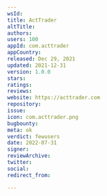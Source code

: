```yaml
---
wsId: 
title: ActTrader
altTitle: 
authors: 
users: 100
appId: com.acttrader
appCountry: 
released: Dec 29, 2021
updated: 2021-12-31
version: 1.0.0
stars: 
ratings: 
reviews: 
website: https://acttrader.com
repository: 
issue: 
icon: com.acttrader.png
bugbounty: 
meta: ok
verdict: fewusers
date: 2022-07-31
signer: 
reviewArchive: 
twitter: 
social: 
redirect_from: 

---
```


